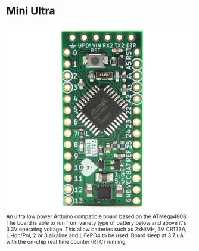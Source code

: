 # Mini Ultra
![Mini Ultra](MiniUltra.jpg)
An ultra low power Arduino compatible board based on the ATMega4808. The board is able to run from variety type of battery below and above it's 3.3V operating voltage. This allow batteries such as 2xNiMH, 3V CR123A, Li-Ion/Pol, 2 or 3 alkaline and LiFePO4 to be used. Board sleep at 3.7 uA with the on-chip real time counter (RTC) running.
